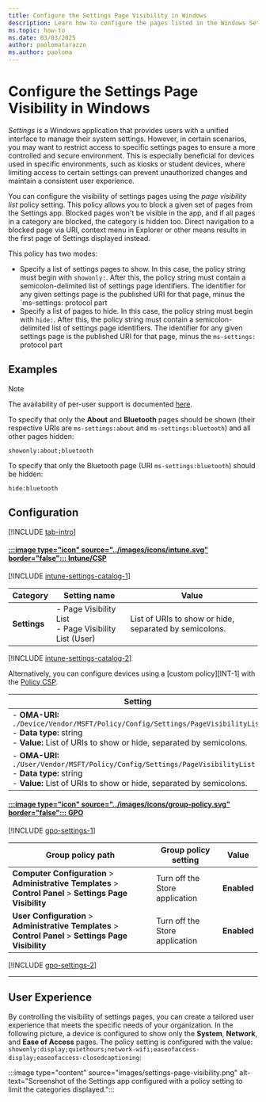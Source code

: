 ```yaml
---
title: Configure the Settings Page Visibility in Windows
description: Learn how to configure the pages listed in the Windows Settings app.
ms.topic: how-to
ms.date: 03/03/2025
author: paolomatarazzo
ms.author: paoloma
---
```


# Configure the Settings Page Visibility in Windows

*Settings* is a Windows application that provides users with a unified interface to manage their system settings. However, in certain scenarios, you may want to restrict access to specific settings pages to ensure a more controlled and secure environment. This is especially beneficial for devices used in specific environments, such as kiosks or student devices, where limiting access to certain settings can prevent unauthorized changes and maintain a consistent user experience.

You can configure the visibility of settings pages using the *page visibility list* policy setting. This policy allows you to block a given set of pages from the Settings app. Blocked pages won't be visible in the app, and if all pages in a category are blocked, the category is hidden too. Direct navigation to a blocked page via URI, context menu in Explorer or other means results in the first page of Settings displayed instead.

This policy has two modes:

- Specify a list of settings pages to show. In this case, the policy string must begin with `showonly:`. After this, the policy string must contain a semicolon-delimited list of settings page identifiers. The identifier for any given settings page is the published URI for that page, minus the `ms-settings: protocol part
- Specify a list of pages to hide. In this case, the policy string must begin with `hide:`. After this, the policy string must contain a semicolon-delimited list of settings page identifiers. The identifier for any given settings page is the published URI for that page, minus the `ms-settings:` protocol part

## Examples

> [!NOTE]
> The availability of per-user support is documented [here](https://go.microsoft.com/fwlink/?linkid=2102995).

To specify that only the **About** and **Bluetooth** pages should be shown (their respective URIs are `ms-settings:about` and `ms-settings:bluetooth`) and all other pages hidden:

`showonly:about;bluetooth`

To specify that only the Bluetooth page (URI `ms-settings:bluetooth`) should be hidden:

`hide:bluetooth`

## Configuration

[!INCLUDE [tab-intro](../../../includes/configure/tab-intro.md)]

#### [:::image type="icon" source="../images/icons/intune.svg" border="false"::: **Intune/CSP**](#tab/intune)

[!INCLUDE [intune-settings-catalog-1](../../../includes/configure/intune-settings-catalog-1.md)]

| Category | Setting name | Value |
|--|--|--|
| **Settings** | - Page Visibility List<br>- Page Visibility List (User)| List of URIs to show or hide, separated by semicolons.|

[!INCLUDE [intune-settings-catalog-2](../../../includes/configure/intune-settings-catalog-2.md)]

Alternatively, you can configure devices using a [custom policy][INT-1] with the [Policy CSP](/windows/client-management/mdm/policy-csp-settings#pagevisibilitylist).

| Setting |
|--|
|- **OMA-URI:** `./Device/Vendor/MSFT/Policy/Config/Settings/PageVisibilityList`<br>- **Data type:** string<br>- **Value:** List of URIs to show or hide, separated by semicolons.|
|- **OMA-URI:** `./User/Vendor/MSFT/Policy/Config/Settings/PageVisibilityList`<br>- **Data type:** string<br>- **Value:** List of URIs to show or hide, separated by semicolons.|

#### [:::image type="icon" source="../images/icons/group-policy.svg" border="false"::: **GPO**](#tab/gpo)

[!INCLUDE [gpo-settings-1](../../../includes/configure/gpo-settings-1.md)]

| Group policy path | Group policy setting | Value |
| - | - | - |
| **Computer Configuration** > **Administrative Templates** > **Control Panel** > **Settings Page Visibility** | Turn off the Store application| **Enabled**|
| **User Configuration** > **Administrative Templates** > **Control Panel** > **Settings Page Visibility** | Turn off the Store application| **Enabled**|

[!INCLUDE [gpo-settings-2](../../../includes/configure/gpo-settings-2.md)]

---

## User Experience

By controlling the visibility of settings pages, you can create a tailored user experience that meets the specific needs of your organization. In the following picture, a device is configured to show only the **System**, **Network**, and **Ease of Access** pages. The policy setting is configured with the value: `showonly:display;quiethours;network-wifi;easeofaccess-display;easeofaccess-closedcaptioning`:

:::image type="content" source="images/settings-page-visibility.png" alt-text="Screenshot of the Settings app configured with a policy setting to limit the categories displayed.":::
